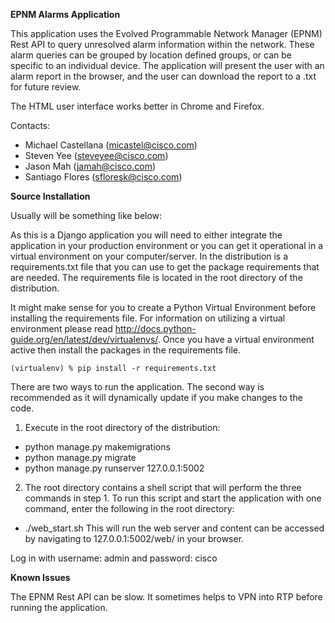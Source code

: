 **EPNM Alarms Application**

This application uses the Evolved Programmable Network Manager (EPNM) Rest API to query unresolved alarm information within the network. These alarm queries can be grouped by location defined groups, or can be specific to an individual device. The application will present the user with an alarm report in the browser, and the user can download the report to a .txt for future review.

The HTML user interface works better in Chrome and Firefox.

Contacts:

* Michael Castellana (micastel@cisco.com)
* Steven Yee (steveyee@cisco.com)
* Jason Mah (jamah@cisco.com)
* Santiago Flores (sfloresk@cisco.com)



**Source Installation**

Usually will be something like below:

As this is a Django application you will need to either integrate the application in your production environment or you can get it operational in a virtual environment on your computer/server. In the distribution is a requirements.txt file that you can use to get the package requirements that are needed. The requirements file is located in the root directory of the distribution.

It might make sense for you to create a Python Virtual Environment before installing the requirements file. For information on utilizing a virtual environment please read http://docs.python-guide.org/en/latest/dev/virtualenvs/. Once you have a virtual environment active then install the packages in the requirements file.

`(virtualenv) % pip install -r requirements.txt
`

There are two ways to run the application. The second way is recommended as it will dynamically update if you make changes to the code.
1) Execute in the root directory of the distribution:
 - python manage.py makemigrations
 - python manage.py migrate
 - python manage.py runserver 127.0.0.1:5002

2) The root directory contains a shell script that will perform the three commands in step 1.
To run this script and start the application with one command, enter the following in the root directory:
 - ./web_start.sh
This will run the web server and content can be accessed by navigating to 127.0.0.1:5002/web/ in your browser.

Log in with username: admin and password: cisco

**Known Issues**

The EPNM Rest API can be slow. It sometimes helps to VPN into RTP before running the application.